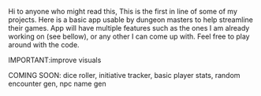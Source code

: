Hi to anyone who might read this, 
This is the first in line of some of my projects. Here is a basic app usable by dungeon masters to help streamline their games.
App will have multiple features such as the ones I am already working on (see bellow), or any other I can come up with. Feel free to play around with the code.


IMPORTANT:improve visuals

COMING SOON: dice roller, initiative tracker, basic player stats, random encounter gen, npc name gen